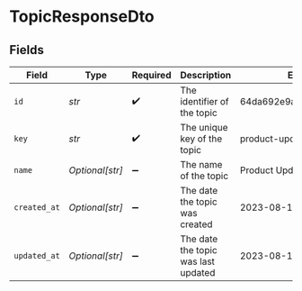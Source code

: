 # TopicResponseDto


## Fields

| Field                               | Type                                | Required                            | Description                         | Example                             |
| ----------------------------------- | ----------------------------------- | ----------------------------------- | ----------------------------------- | ----------------------------------- |
| `id`                                | *str*                               | :heavy_check_mark:                  | The identifier of the topic         | 64da692e9a94fb2e6449ad06            |
| `key`                               | *str*                               | :heavy_check_mark:                  | The unique key of the topic         | product-updates                     |
| `name`                              | *Optional[str]*                     | :heavy_minus_sign:                  | The name of the topic               | Product Updates                     |
| `created_at`                        | *Optional[str]*                     | :heavy_minus_sign:                  | The date the topic was created      | 2023-08-15T00:00:00.000Z            |
| `updated_at`                        | *Optional[str]*                     | :heavy_minus_sign:                  | The date the topic was last updated | 2023-08-15T00:00:00.000Z            |